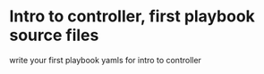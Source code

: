 # Intro to controller, first playbook source files
write your first playbook yamls for intro to controller
